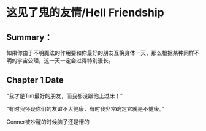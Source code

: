 # 这见了鬼的友情/Hell Friendship

## Summary：

如果你由于不明魔法的作用要和你最好的朋友互换身体一天，那么根据某种同样不明的宇宙公理，这一天一定会过得特别漫长。



## Chapter 1 Date

“我才是Tim最好的朋友，而我都没跟他上过床！”

“有时我怀疑你们的友谊不大健康，有时我非常确定它就是不健康。”

Conner被吵醒的时候脑子还是懵的
